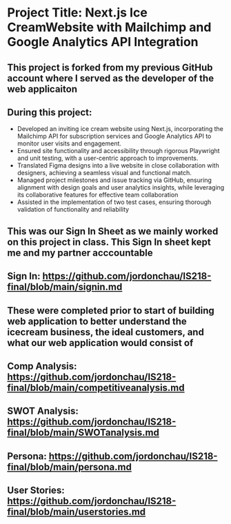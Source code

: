 # Project Title: Next.js Ice CreamWebsite with Mailchimp and Google Analytics API Integration
## This project is forked from my previous GitHub account where I served as the developer of the web applicaiton
## During this project: 
- Developed an inviting ice cream website using Next.js, incorporating the Mailchimp API for subscription services and Google Analytics API to monitor user visits and engagement.
- Ensured site functionality and accessibility through rigorous Playwright and unit testing, with a user-centric approach to improvements.
- Translated Figma designs into a live website in close collaboration with designers, achieving a seamless visual and functional match.
- Managed project milestones and issue tracking via GitHub, ensuring alignment with design goals and user analytics insights, while leveraging its collaborative features for effective team collaboration
- Assisted in the implementation of two test cases, ensuring thorough validation of functionality and reliability


## This was our Sign In Sheet as we mainly worked on this project in class. This Sign In sheet kept me and my partner acccountable
## Sign In: https://github.com/jordonchau/IS218-final/blob/main/signin.md

## These were completed prior to start of building web application to better understand the icecream business, the ideal customers, and what our web application would consist of

## Comp Analysis: https://github.com/jordonchau/IS218-final/blob/main/competitiveanalysis.md

## SWOT Analysis: https://github.com/jordonchau/IS218-final/blob/main/SWOTanalysis.md

## Persona: https://github.com/jordonchau/IS218-final/blob/main/persona.md

## User Stories: https://github.com/jordonchau/IS218-final/blob/main/userstories.md


